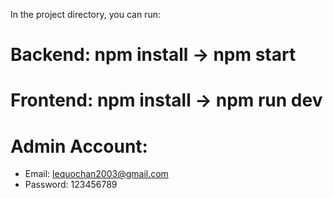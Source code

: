 In the project directory, you can run:
# Backend: npm install -> npm start
# Frontend: npm install -> npm run dev

# Admin Account: 
- Email: lequochan2003@gmail.com
- Password: 123456789 
